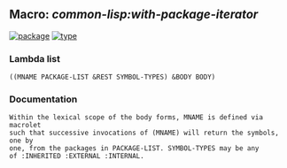 ## Macro: ***common-lisp:with-package-iterator***
[![package](https://img.shields.io/badge/Package-COMMON--LISP-5f9ea0.svg?style=social&colorA=999999)](../) [![type](https://img.shields.io/badge/Type-Macro-5f9ea0.svg?style=social&colorA=999999)](../#macro) 
### Lambda list
```
((MNAME PACKAGE-LIST &REST SYMBOL-TYPES) &BODY BODY)
```
### Documentation
```
Within the lexical scope of the body forms, MNAME is defined via macrolet
such that successive invocations of (MNAME) will return the symbols, one by
one, from the packages in PACKAGE-LIST. SYMBOL-TYPES may be any
of :INHERITED :EXTERNAL :INTERNAL.
```
